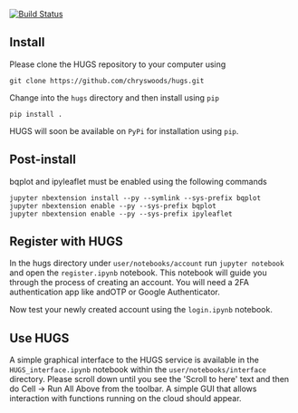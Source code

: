 [![Build Status](https://dev.azure.com/wm19361/HUGS/_apis/build/status/hugs-cloud.hugs?branchName=devel)](https://dev.azure.com/wm19361/HUGS/_build/latest?definitionId=1&branchName=devel)

## Install

Please clone the HUGS repository to your computer using 

`git clone https://github.com/chryswoods/hugs.git`

Change into the `hugs` directory and then install using `pip`

`pip install .`

HUGS will soon be available on `PyPi` for installation using `pip`.

## Post-install

bqplot and ipyleaflet must be enabled using the following commands

```
jupyter nbextension install --py --symlink --sys-prefix bqplot
jupyter nbextension enable --py --sys-prefix bqplot
jupyter nbextension enable --py --sys-prefix ipyleaflet
```

## Register with HUGS

In the hugs directory under `user/notebooks/account` run `jupyter notebook` and open the `register.ipynb` notebook. This notebook will guide you through the process of creating an account. You will need a 2FA authentication app like andOTP or Google Authenticator.

Now test your newly created account using the `login.ipynb` notebook.

## Use HUGS

A simple graphical interface to the HUGS service is available in the `HUGS_interface.ipynb` notebook within the `user/notebooks/interface` directory. Please scroll down until you see the 'Scroll to here' text and then do Cell -> Run All Above from the toolbar. A simple GUI that allows interaction with functions running on the cloud should appear.
